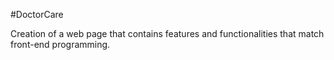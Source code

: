 #DoctorCare

Creation of a web page that contains features and functionalities that match front-end programming.
